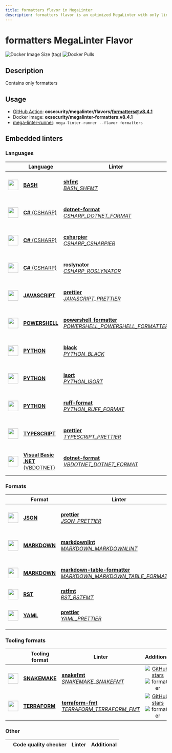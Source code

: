```yaml
---
title: formatters flavor in MegaLinter
description: formatters flavor is an optimized MegaLinter with only linters related to formatters projects
---
```

# formatters MegaLinter Flavor

![Docker Image Size (tag)](https://img.shields.io/docker/image-size/oxsecurity/megalinter-formatters/v8.4.1)
![Docker Pulls](https://img.shields.io/docker/pulls/oxsecurity/megalinter-formatters)

## Description

Contains only formatters

## Usage

- [GitHub Action](https://megalinter.io/8.4.1/installation/#github-action): **oxsecurity/megalinter/flavors/formatters@v8.4.1**
- Docker image: **oxsecurity/megalinter-formatters:v8.4.1**
- [mega-linter-runner](https://megalinter.io/8.4.1/mega-linter-runner/): `mega-linter-runner --flavor formatters`

## Embedded linters

### Languages

|                                                                               <!-- -->                                                                               | Language                                                                              | Linter                                                                                                                                                                                                                 |                                                                                                 Additional                                                                                                 |
|:--------------------------------------------------------------------------------------------------------------------------------------------------------------------:|---------------------------------------------------------------------------------------|------------------------------------------------------------------------------------------------------------------------------------------------------------------------------------------------------------------------|:----------------------------------------------------------------------------------------------------------------------------------------------------------------------------------------------------------:|
|    <img src="https://github.com/oxsecurity/megalinter/raw/main/docs/assets/icons/bash.ico" alt="" height="32px" class="megalinter-icon"></a> <!-- linter-icon -->    | [**BASH**](https://megalinter.io/8.4.1/descriptors/bash/)                             | [**shfmt**](https://megalinter.io/8.4.1/descriptors/bash_shfmt/)<br/>[_BASH_SHFMT_](https://megalinter.io/8.4.1/descriptors/bash_shfmt/)                                                                               |                    [![GitHub stars](https://img.shields.io/github/stars/mvdan/sh?cacheSeconds=3600)](https://github.com/mvdan/sh) ![formatter](https://shields.io/badge/-format-yellow)                    |
|   <img src="https://github.com/oxsecurity/megalinter/raw/main/docs/assets/icons/csharp.ico" alt="" height="32px" class="megalinter-icon"></a> <!-- linter-icon -->   | [**C#** (CSHARP)](https://megalinter.io/8.4.1/descriptors/csharp/)                    | [**dotnet-format**](https://megalinter.io/8.4.1/descriptors/csharp_dotnet_format/)<br/>[_CSHARP_DOTNET_FORMAT_](https://megalinter.io/8.4.1/descriptors/csharp_dotnet_format/)                                         |                  [![GitHub stars](https://img.shields.io/github/stars/dotnet/sdk?cacheSeconds=3600)](https://github.com/dotnet/sdk) ![formatter](https://shields.io/badge/-format-yellow)                  |
|   <img src="https://github.com/oxsecurity/megalinter/raw/main/docs/assets/icons/csharp.ico" alt="" height="32px" class="megalinter-icon"></a> <!-- linter-icon -->   | [**C#** (CSHARP)](https://megalinter.io/8.4.1/descriptors/csharp/)                    | [**csharpier**](https://megalinter.io/8.4.1/descriptors/csharp_csharpier/)<br/>[_CSHARP_CSHARPIER_](https://megalinter.io/8.4.1/descriptors/csharp_csharpier/)                                                         |             [![GitHub stars](https://img.shields.io/github/stars/belav/csharpier?cacheSeconds=3600)](https://github.com/belav/csharpier) ![formatter](https://shields.io/badge/-format-yellow)             |
|   <img src="https://github.com/oxsecurity/megalinter/raw/main/docs/assets/icons/csharp.ico" alt="" height="32px" class="megalinter-icon"></a> <!-- linter-icon -->   | [**C#** (CSHARP)](https://megalinter.io/8.4.1/descriptors/csharp/)                    | [**roslynator**](https://megalinter.io/8.4.1/descriptors/csharp_roslynator/)<br/>[_CSHARP_ROSLYNATOR_](https://megalinter.io/8.4.1/descriptors/csharp_roslynator/)                                                     |           [![GitHub stars](https://img.shields.io/github/stars/dotnet/Roslynator?cacheSeconds=3600)](https://github.com/dotnet/Roslynator) ![formatter](https://shields.io/badge/-format-yellow)           |
| <img src="https://github.com/oxsecurity/megalinter/raw/main/docs/assets/icons/javascript.ico" alt="" height="32px" class="megalinter-icon"></a> <!-- linter-icon --> | [**JAVASCRIPT**](https://megalinter.io/8.4.1/descriptors/javascript/)                 | [**prettier**](https://megalinter.io/8.4.1/descriptors/javascript_prettier/)<br/>[_JAVASCRIPT_PRETTIER_](https://megalinter.io/8.4.1/descriptors/javascript_prettier/)                                                 |           [![GitHub stars](https://img.shields.io/github/stars/prettier/prettier?cacheSeconds=3600)](https://github.com/prettier/prettier) ![formatter](https://shields.io/badge/-format-yellow)           |
| <img src="https://github.com/oxsecurity/megalinter/raw/main/docs/assets/icons/powershell.ico" alt="" height="32px" class="megalinter-icon"></a> <!-- linter-icon --> | [**POWERSHELL**](https://megalinter.io/8.4.1/descriptors/powershell/)                 | [**powershell_formatter**](https://megalinter.io/8.4.1/descriptors/powershell_powershell_formatter/)<br/>[_POWERSHELL_POWERSHELL_FORMATTER_](https://megalinter.io/8.4.1/descriptors/powershell_powershell_formatter/) | [![GitHub stars](https://img.shields.io/github/stars/PowerShell/PSScriptAnalyzer?cacheSeconds=3600)](https://github.com/PowerShell/PSScriptAnalyzer) ![formatter](https://shields.io/badge/-format-yellow) |
|   <img src="https://github.com/oxsecurity/megalinter/raw/main/docs/assets/icons/python.ico" alt="" height="32px" class="megalinter-icon"></a> <!-- linter-icon -->   | [**PYTHON**](https://megalinter.io/8.4.1/descriptors/python/)                         | [**black**](https://megalinter.io/8.4.1/descriptors/python_black/)<br/>[_PYTHON_BLACK_](https://megalinter.io/8.4.1/descriptors/python_black/)                                                                         |                   [![GitHub stars](https://img.shields.io/github/stars/psf/black?cacheSeconds=3600)](https://github.com/psf/black) ![formatter](https://shields.io/badge/-format-yellow)                   |
|   <img src="https://github.com/oxsecurity/megalinter/raw/main/docs/assets/icons/python.ico" alt="" height="32px" class="megalinter-icon"></a> <!-- linter-icon -->   | [**PYTHON**](https://megalinter.io/8.4.1/descriptors/python/)                         | [**isort**](https://megalinter.io/8.4.1/descriptors/python_isort/)<br/>[_PYTHON_ISORT_](https://megalinter.io/8.4.1/descriptors/python_isort/)                                                                         |                 [![GitHub stars](https://img.shields.io/github/stars/PyCQA/isort?cacheSeconds=3600)](https://github.com/PyCQA/isort) ![formatter](https://shields.io/badge/-format-yellow)                 |
|   <img src="https://github.com/oxsecurity/megalinter/raw/main/docs/assets/icons/python.ico" alt="" height="32px" class="megalinter-icon"></a> <!-- linter-icon -->   | [**PYTHON**](https://megalinter.io/8.4.1/descriptors/python/)                         | [**ruff-format**](https://megalinter.io/8.4.1/descriptors/python_ruff_format/)<br/>[_PYTHON_RUFF_FORMAT_](https://megalinter.io/8.4.1/descriptors/python_ruff_format/)                                                 |              [![GitHub stars](https://img.shields.io/github/stars/astral-sh/ruff?cacheSeconds=3600)](https://github.com/astral-sh/ruff) ![formatter](https://shields.io/badge/-format-yellow)              |
| <img src="https://github.com/oxsecurity/megalinter/raw/main/docs/assets/icons/typescript.ico" alt="" height="32px" class="megalinter-icon"></a> <!-- linter-icon --> | [**TYPESCRIPT**](https://megalinter.io/8.4.1/descriptors/typescript/)                 | [**prettier**](https://megalinter.io/8.4.1/descriptors/typescript_prettier/)<br/>[_TYPESCRIPT_PRETTIER_](https://megalinter.io/8.4.1/descriptors/typescript_prettier/)                                                 |           [![GitHub stars](https://img.shields.io/github/stars/prettier/prettier?cacheSeconds=3600)](https://github.com/prettier/prettier) ![formatter](https://shields.io/badge/-format-yellow)           |
|  <img src="https://github.com/oxsecurity/megalinter/raw/main/docs/assets/icons/vbdotnet.ico" alt="" height="32px" class="megalinter-icon"></a> <!-- linter-icon -->  | [**Visual Basic .NET** (VBDOTNET)](https://megalinter.io/8.4.1/descriptors/vbdotnet/) | [**dotnet-format**](https://megalinter.io/8.4.1/descriptors/vbdotnet_dotnet_format/)<br/>[_VBDOTNET_DOTNET_FORMAT_](https://megalinter.io/8.4.1/descriptors/vbdotnet_dotnet_format/)                                   |                  [![GitHub stars](https://img.shields.io/github/stars/dotnet/sdk?cacheSeconds=3600)](https://github.com/dotnet/sdk) ![formatter](https://shields.io/badge/-format-yellow)                  |

### Formats

|                                                                              <!-- -->                                                                              | Format                                                            | Linter                                                                                                                                                                                                                           |                                                                                                       Additional                                                                                                       |
|:------------------------------------------------------------------------------------------------------------------------------------------------------------------:|-------------------------------------------------------------------|----------------------------------------------------------------------------------------------------------------------------------------------------------------------------------------------------------------------------------|:----------------------------------------------------------------------------------------------------------------------------------------------------------------------------------------------------------------------:|
|   <img src="https://github.com/oxsecurity/megalinter/raw/main/docs/assets/icons/json.ico" alt="" height="32px" class="megalinter-icon"></a> <!-- linter-icon -->   | [**JSON**](https://megalinter.io/8.4.1/descriptors/json/)         | [**prettier**](https://megalinter.io/8.4.1/descriptors/json_prettier/)<br/>[_JSON_PRETTIER_](https://megalinter.io/8.4.1/descriptors/json_prettier/)                                                                             |                 [![GitHub stars](https://img.shields.io/github/stars/prettier/prettier?cacheSeconds=3600)](https://github.com/prettier/prettier) ![formatter](https://shields.io/badge/-format-yellow)                 |
| <img src="https://github.com/oxsecurity/megalinter/raw/main/docs/assets/icons/markdown.ico" alt="" height="32px" class="megalinter-icon"></a> <!-- linter-icon --> | [**MARKDOWN**](https://megalinter.io/8.4.1/descriptors/markdown/) | [**markdownlint**](https://megalinter.io/8.4.1/descriptors/markdown_markdownlint/)<br/>[_MARKDOWN_MARKDOWNLINT_](https://megalinter.io/8.4.1/descriptors/markdown_markdownlint/)                                                 |           [![GitHub stars](https://img.shields.io/github/stars/DavidAnson/markdownlint?cacheSeconds=3600)](https://github.com/DavidAnson/markdownlint) ![formatter](https://shields.io/badge/-format-yellow)           |
| <img src="https://github.com/oxsecurity/megalinter/raw/main/docs/assets/icons/markdown.ico" alt="" height="32px" class="megalinter-icon"></a> <!-- linter-icon --> | [**MARKDOWN**](https://megalinter.io/8.4.1/descriptors/markdown/) | [**markdown-table-formatter**](https://megalinter.io/8.4.1/descriptors/markdown_markdown_table_formatter/)<br/>[_MARKDOWN_MARKDOWN_TABLE_FORMATTER_](https://megalinter.io/8.4.1/descriptors/markdown_markdown_table_formatter/) | [![GitHub stars](https://img.shields.io/github/stars/nvuillam/markdown-table-formatter?cacheSeconds=3600)](https://github.com/nvuillam/markdown-table-formatter) ![formatter](https://shields.io/badge/-format-yellow) |
|   <img src="https://github.com/oxsecurity/megalinter/raw/main/docs/assets/icons/rst.ico" alt="" height="32px" class="megalinter-icon"></a> <!-- linter-icon -->    | [**RST**](https://megalinter.io/8.4.1/descriptors/rst/)           | [**rstfmt**](https://megalinter.io/8.4.1/descriptors/rst_rstfmt/)<br/>[_RST_RSTFMT_](https://megalinter.io/8.4.1/descriptors/rst_rstfmt/)                                                                                        |                                                                                 ![formatter](https://shields.io/badge/-format-yellow)                                                                                  |
|   <img src="https://github.com/oxsecurity/megalinter/raw/main/docs/assets/icons/yaml.ico" alt="" height="32px" class="megalinter-icon"></a> <!-- linter-icon -->   | [**YAML**](https://megalinter.io/8.4.1/descriptors/yaml/)         | [**prettier**](https://megalinter.io/8.4.1/descriptors/yaml_prettier/)<br/>[_YAML_PRETTIER_](https://megalinter.io/8.4.1/descriptors/yaml_prettier/)                                                                             |                 [![GitHub stars](https://img.shields.io/github/stars/prettier/prettier?cacheSeconds=3600)](https://github.com/prettier/prettier) ![formatter](https://shields.io/badge/-format-yellow)                 |

### Tooling formats

|                                                                              <!-- -->                                                                               | Tooling format                                                      | Linter                                                                                                                                                                                  |                                                                                         Additional                                                                                         |
|:-------------------------------------------------------------------------------------------------------------------------------------------------------------------:|---------------------------------------------------------------------|-----------------------------------------------------------------------------------------------------------------------------------------------------------------------------------------|:------------------------------------------------------------------------------------------------------------------------------------------------------------------------------------------:|
| <img src="https://github.com/oxsecurity/megalinter/raw/main/docs/assets/icons/snakemake.ico" alt="" height="32px" class="megalinter-icon"></a> <!-- linter-icon --> | [**SNAKEMAKE**](https://megalinter.io/8.4.1/descriptors/snakemake/) | [**snakefmt**](https://megalinter.io/8.4.1/descriptors/snakemake_snakefmt/)<br/>[_SNAKEMAKE_SNAKEFMT_](https://megalinter.io/8.4.1/descriptors/snakemake_snakefmt/)                     |  [![GitHub stars](https://img.shields.io/github/stars/snakemake/snakefmt?cacheSeconds=3600)](https://github.com/snakemake/snakefmt) ![formatter](https://shields.io/badge/-format-yellow)  |
| <img src="https://github.com/oxsecurity/megalinter/raw/main/docs/assets/icons/terraform.ico" alt="" height="32px" class="megalinter-icon"></a> <!-- linter-icon --> | [**TERRAFORM**](https://megalinter.io/8.4.1/descriptors/terraform/) | [**terraform-fmt**](https://megalinter.io/8.4.1/descriptors/terraform_terraform_fmt/)<br/>[_TERRAFORM_TERRAFORM_FMT_](https://megalinter.io/8.4.1/descriptors/terraform_terraform_fmt/) | [![GitHub stars](https://img.shields.io/github/stars/hashicorp/terraform?cacheSeconds=3600)](https://github.com/hashicorp/terraform) ![formatter](https://shields.io/badge/-format-yellow) |

### Other

| <!-- --> | Code quality checker | Linter | Additional  |
| :---: | ----------------- | -------------- | :-----:  |

